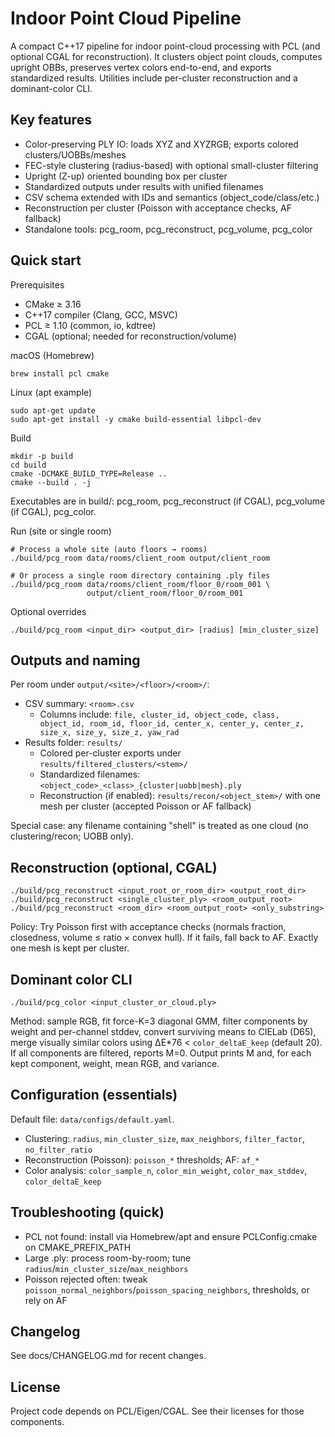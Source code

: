 # Indoor Point Cloud Pipeline

A compact C++17 pipeline for indoor point-cloud processing with PCL (and optional CGAL for reconstruction). It clusters object point clouds, computes upright OBBs, preserves vertex colors end-to-end, and exports standardized results. Utilities include per-cluster reconstruction and a dominant-color CLI.


## Key features
- Color-preserving PLY IO: loads XYZ and XYZRGB; exports colored clusters/UOBBs/meshes
- FEC-style clustering (radius-based) with optional small-cluster filtering
- Upright (Z-up) oriented bounding box per cluster
- Standardized outputs under results with unified filenames
- CSV schema extended with IDs and semantics (object_code/class/etc.)
- Reconstruction per cluster (Poisson with acceptance checks, AF fallback)
- Standalone tools: pcg_room, pcg_reconstruct, pcg_volume, pcg_color


## Quick start
Prerequisites
- CMake ≥ 3.16
- C++17 compiler (Clang, GCC, MSVC)
- PCL ≥ 1.10 (common, io, kdtree)
- CGAL (optional; needed for reconstruction/volume)

macOS (Homebrew)
```
brew install pcl cmake
```
Linux (apt example)
```
sudo apt-get update
sudo apt-get install -y cmake build-essential libpcl-dev
```

Build
```
mkdir -p build
cd build
cmake -DCMAKE_BUILD_TYPE=Release ..
cmake --build . -j
```
Executables are in build/: pcg_room, pcg_reconstruct (if CGAL), pcg_volume (if CGAL), pcg_color.

Run (site or single room)
```
# Process a whole site (auto floors → rooms)
./build/pcg_room data/rooms/client_room output/client_room

# Or process a single room directory containing .ply files
./build/pcg_room data/rooms/client_room/floor_0/room_001 \
                 output/client_room/floor_0/room_001
```
Optional overrides
```
./build/pcg_room <input_dir> <output_dir> [radius] [min_cluster_size]
```


## Outputs and naming
Per room under `output/<site>/<floor>/<room>/`:
- CSV summary: `<room>.csv`
  - Columns include: `file, cluster_id, object_code, class, object_id, room_id, floor_id, center_x, center_y, center_z, size_x, size_y, size_z, yaw_rad`
- Results folder: `results/`
  - Colored per-cluster exports under `results/filtered_clusters/<stem>/`
  - Standardized filenames: `<object_code>_<class>_{cluster|uobb|mesh}.ply`
  - Reconstruction (if enabled): `results/recon/<object_stem>/` with one mesh per cluster (accepted Poisson or AF fallback)

Special case: any filename containing "shell" is treated as one cloud (no clustering/recon; UOBB only).


## Reconstruction (optional, CGAL)
```
./build/pcg_reconstruct <input_root_or_room_dir> <output_root_dir>
./build/pcg_reconstruct <single_cluster_ply> <room_output_root>
./build/pcg_reconstruct <room_dir> <room_output_root> <only_substring>
```
Policy: Try Poisson first with acceptance checks (normals fraction, closedness, volume ≤ ratio × convex hull). If it fails, fall back to AF. Exactly one mesh is kept per cluster.


## Dominant color CLI
```
./build/pcg_color <input_cluster_or_cloud.ply>
```
Method: sample RGB, fit force-K=3 diagonal GMM, filter components by weight and per-channel stddev, convert surviving means to CIELab (D65), merge visually similar colors using ΔE*76 < `color_deltaE_keep` (default 20). If all components are filtered, reports M=0. Output prints M and, for each kept component, weight, mean RGB, and variance.


## Configuration (essentials)
Default file: `data/configs/default.yaml`.
- Clustering: `radius`, `min_cluster_size`, `max_neighbors`, `filter_factor`, `no_filter_ratio`
- Reconstruction (Poisson): `poisson_*` thresholds; AF: `af_*`
- Color analysis: `color_sample_n`, `color_min_weight`, `color_max_stddev`, `color_deltaE_keep`


## Troubleshooting (quick)
- PCL not found: install via Homebrew/apt and ensure PCLConfig.cmake on CMAKE_PREFIX_PATH
- Large .ply: process room-by-room; tune `radius`/`min_cluster_size`/`max_neighbors`
- Poisson rejected often: tweak `poisson_normal_neighbors`/`poisson_spacing_neighbors`, thresholds, or rely on AF


## Changelog
See docs/CHANGELOG.md for recent changes.


## License
Project code depends on PCL/Eigen/CGAL. See their licenses for those components.
